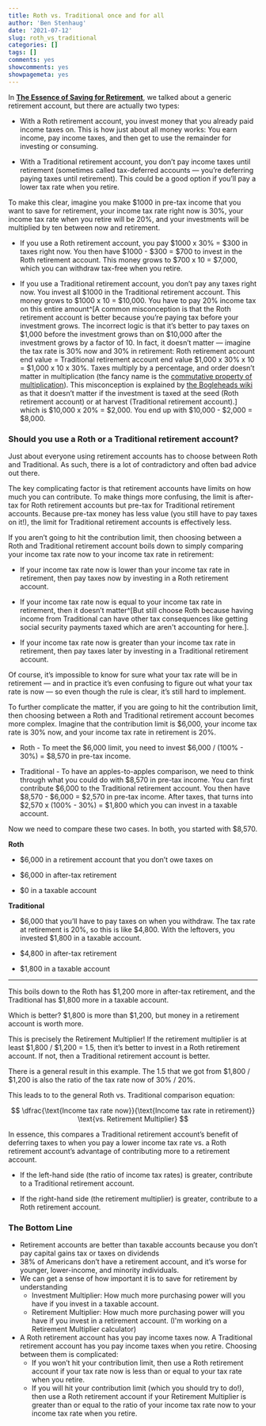 ```yaml
---
title: Roth vs. Traditional once and for all
author: 'Ben Stenhaug'
date: '2021-07-12'
slug: roth_vs_traditional
categories: []
tags: []
comments: yes
showcomments: yes
showpagemeta: yes
---
```


In [**The Essence of Saving for Retirement**](https://www.benstenhaug.com/finance/investing_for_retirement/), we talked about a generic retirement account, but there are actually two types: 

- With a Roth retirement account, you invest money that you already paid income taxes on. This is how just about all money works: You earn income, pay income taxes, and then get to use the remainder for investing or consuming. 

- With a Traditional retirement account, you don’t pay income taxes until retirement (sometimes called tax-deferred accounts — you’re deferring paying taxes until retirement). This could be a good option if you’ll pay a lower tax rate when you retire.

To make this clear, imagine you make $1000 in pre-tax income that you want to save for retirement, your income tax rate right now is 30%, your income tax rate when you retire will be 20%, and your investments will be multiplied by ten between now and retirement.

- If you use a Roth retirement account, you pay $1000 x 30% = $300 in taxes right now. You then have $1000 - $300 = $700 to invest in the Roth retirement account. This money grows to $700 x 10 = $7,000, which you can withdraw tax-free when you retire.

- If you use a Traditional retirement account, you don’t pay any taxes right now. You invest all $1000 in the Traditional retirement account. This money grows to $1000 x 10 = $10,000. You have to pay 20% income tax on this entire amount^[A common misconception is that the Roth retirement account is better because you’re paying tax before your investment grows. The incorrect logic is that it’s better to pay taxes on $1,000 before the investment grows than on $10,000 after the investment grows by a factor of 10. In fact, it doesn’t matter — imagine the tax rate is 30% now and 30% in retirement: Roth retirement account end value = Traditional retirement account end value $1,000 x 30% x 10 = $1,000 x 10 x 30%. Taxes multiply by a percentage, and order doesn’t matter in multiplication (the fancy name is the [commutative property of multiplication](http://www.mathematicsdictionary.com/english/vmd/full/c/vepropertyofmultiplication.htm)). This misconception is explained by [the Bogleheads wiki](https://www.bogleheads.org/wiki/Traditional_versus_Roth#Common_misconceptions) as that it doesn’t matter if the investment is taxed at the seed (Roth retirement account) or at harvest (Traditional retirement account).] which is $10,000 x 20% = $2,000. You end up with $10,000 - $2,000 = $8,000.

### Should you use a Roth or a Traditional retirement account?

Just about everyone using retirement accounts has to choose between Roth and Traditional. As such, there is a lot of contradictory and often bad advice out there.

The key complicating factor is that retirement accounts have limits on how much you can contribute. To make things more confusing, the limit is after-tax for Roth retirement accounts but pre-tax for Traditional retirement accounts. Because pre-tax money has less value (you still have to pay taxes on it!), the limit for Traditional retirement accounts is effectively less.

If you aren’t going to hit the contribution limit, then choosing between a Roth and Traditional retirement account boils down to simply comparing your income tax rate now to your income tax rate in retirement:

- If your income tax rate now is lower than your income tax rate in retirement, then pay taxes now by investing in a Roth retirement account.

- If your income tax rate now is equal to your income tax rate in retirement, then it doesn’t matter^[But still choose Roth because having income from Traditional can have other tax consequences like getting social security payments taxed which are aren't accounting for here.].

- If your income tax rate now is greater than your income tax rate in retirement, then pay taxes later by investing in a Traditional retirement account.

Of course, it’s impossible to know for sure what your tax rate will be in retirement — and in practice it’s even confusing to figure out what your tax rate is now — so even though the rule is clear, it’s still hard to implement.

To further complicate the matter, if you are going to hit the contribution limit, then choosing between a Roth and Traditional retirement account becomes more complex. Imagine that the contribution limit is $6,000, your income tax rate is 30% now, and your income tax rate in retirement is 20%.

- Roth - To meet the $6,000 limit, you need to invest $6,000 / (100% - 30%) = $8,570 in pre-tax income.

- Traditional - To have an apples-to-apples comparison, we need to think through what you could do with $8,570 in pre-tax income. You can first contribute $6,000 to the Traditional retirement account. You then have $8,570 - $6,000 = $2,570 in pre-tax income. After taxes, that turns into $2,570 x (100% - 30%) = $1,800 which you can invest in a taxable account.

Now we need to compare these two cases. In both, you started with $8,570.

**Roth**

- $6,000 in a retirement account that you don’t owe taxes on

- $6,000 in after-tax retirement

- $0 in a taxable account

**Traditional**

- $6,000 that you’ll have to pay taxes on when you withdraw. The tax rate at retirement is 20%, so this is like $4,800. With the leftovers, you invested $1,800 in a taxable account.

- $4,800 in after-tax retirement

- $1,800 in a taxable account

---

This boils down to the Roth has $1,200 more in after-tax retirement, and the Traditional has $1,800 more in a taxable account.

Which is better? $1,800 is more than $1,200, but money in a retirement account is worth more.

This is precisely the Retirement Multiplier! If the retirement multiplier is at least $1,800 / $1,200 = 1.5, then it’s better to invest in a Roth retirement account. If not, then a Traditional retirement account is better.

There is a general result in this example. The 1.5 that we got from $1,800 / $1,200 is also the ratio of the tax rate now of 30% / 20%.

This leads to to the general Roth vs. Traditional comparison equation:

$$
\dfrac{\text{Income tax rate now}}{\text{Income tax rate in retirement}} \text{vs. Retirement Multiplier} 
$$

In essence, this compares a Traditional retirement account’s benefit of deferring taxes to when you pay a lower income tax rate vs. a Roth retirement account’s advantage of contributing more to a retirement account.

- If the left-hand side (the ratio of income tax rates) is greater, contribute to a Traditional retirement account.

- If the right-hand side (the retirement multiplier) is greater, contribute to a Roth retirement account.

### The Bottom Line

- Retirement accounts are better than taxable accounts because you don’t pay capital gains tax or taxes on dividends
- 38% of Americans don’t have a retirement account, and it’s worse for younger, lower-income, and minority individuals.
- We can get a sense of how important it is to save for retirement by understanding
    - Investment Multiplier: How much more purchasing power will you have if you invest in a taxable account.
    - Retirement Multiplier: How much more purchasing power will you have if you invest in a retirement account. (I'm working on a Retirement Multiplier calculator)
- A Roth retirement account has you pay income taxes now. A Traditional retirement account has you pay income taxes when you retire. Choosing between them is complicated:
    - If you won’t hit your contribution limit, then use a Roth retirement account if your tax rate now is less than or equal to your tax rate when you retire.
    - If you will hit your contribution limit (which you should try to do!), then use a Roth retirement account if your Retirement Multiplier is greater than or equal to the ratio of your income tax rate now to your income tax rate when you retire.
